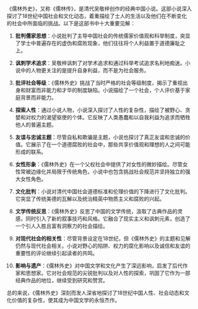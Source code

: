《儒林外史》，又称《儒林传》，是清代吴敬梓创作的经典中国小说。这部小说深入探讨了18世纪中国社会和文化动态，着重描绘了士人的生活以及他们在不断变化的社会中所面临的挑战。以下是这部书中十大重要见解：

1. **批判儒家思想**：小说批判了主导中国社会的传统儒家价值观和科举制度，突显了学士中普遍存在的虚伪和腐败现象，他们往往将个人利益置于道德廉耻之上。

2. **讽刺学术追求**：吴敬梓讽刺了对学术追求和通过科举考试追求名利地痴迷。小说中的人物更关注的是提升自身利益，而不是为社会服务。

3. **批评社会等级**：《儒林外史》挑战了当时严格的社会等级制度，揭示了重视出身和财富而非能力和才华的制度缺陷。小说描绘了一个社会，个人评价基于家庭背景而非能力。

4. **探索人性**：通过小说人物，小说深入探讨了人性的复杂性，描绘了被野心、贪婪和对权力的渴望驱使的个体。它反映了人类愚蠢和以自我利益为追求而牺牲他人的普遍主题。

5. **友谊与忠诚主题**：尽管自私和欺骗是主题，小说也探讨了真正友谊和忠诚的价值。它展示了在一个道德腐败的社会中，那些共享价值观和理想的人之间可能形成的联系。

6. **女性形象**：《儒林外史》在一个父权社会中提供了对女性的微妙描绘。尽管女性常被边缘化并局限于传统角色，小说中也包含挑战社会规范并坚持独立的强大女性角色。

7. **文化批判**：小说对清代中国社会道德标准和伦理价值的下降进行了文化批判。它突显了传统美德的瓦解以及统治精英中物质主义和腐败的兴起。

8. **文学传统反思**：《儒林外史》反思了中国的文学传统，汲取了古典作品的灵感，同时引入了新的叙事技巧和风格。它融合了现实主义和讽刺元素，创造了一个引人入胜且富有洞察力的社会描绘。

9. **对现代社会的相关性**：尽管背景设定在18世纪，但《儒林外史》的主题和见解仍然与现代社会相关。小说对野心的陷阱、权力的腐化影响以及诚信和友谊的重要性的评论继续引起读者的共鸣。

10. **影响与遗产**：《儒林外史》对中国文学和文化产生了深远影响，启发了后代作家和思想家。它对社会规范的尖锐批判以及对人性的探索，巩固了它作为一部经典作品的地位，继续受到研究和赞赏。

总的来说，《儒林外史》深刻而发人深省地探讨了18世纪中国人性、社会动态和文化价值的复杂性，使其成为中国文学的永恒杰作。